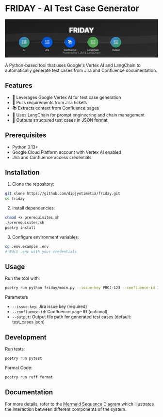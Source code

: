 # FRIDAY - AI Test Case Generator

<p align="center">
  <img src="docs/images/banner.svg" alt="Auto Test Case Generator Banner">
</p>


A Python-based tool that uses Google's Vertex AI and LangChain to automatically generate test cases from Jira and Confluence documentation.

## Features

- 🤖 Leverages Google Vertex AI for test case generation
- 📝 Pulls requirements from Jira tickets
- 📚 Extracts context from Confluence pages
- 🔄 Uses LangChain for prompt engineering and chain management
- 💾 Outputs structured test cases in JSON format

## Prerequisites

- Python 3.13+
- Google Cloud Platform account with Vertex AI enabled
- Jira and Confluence access credentials

## Installation

1. Clone the repository:
```bash
git clone https://github.com/dipjyotimetia/friday.git
cd friday
```
2. Install dependencies:

```bash
chmod +x prerequisites.sh
./prerequisites.sh
poetry install
```

3. Configure environment variables:

```bash
cp .env.example .env
# Edit .env with your credentials
```

## Usage
Run the tool with:
```bash
poetry run python friday/main.py --issue-key PROJ-123 --confluence-id 12345 --output test_cases.json
```

Parameters
* `--issue-key`: Jira issue key (required)
* `--confluence-id`: Confluence page ID (optional)
* `--output`: Output file path for generated test cases (default: test_cases.json)

## Development
Run tests:

```bash
poetry run pytest
```

Format Code:

```bash
poetry run ruff format
```

## Documentation

For more details, refer to the [Mermaid Sequence Diagram](docs/sequence_diagram.md) which illustrates the interaction between different components of the system.